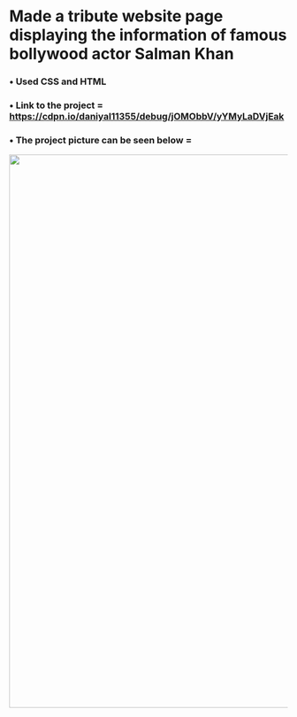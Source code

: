 
# Made a tribute website page displaying the information of famous bollywood actor Salman Khan


###  • Used CSS and HTML 
###  • Link to the project = https://cdpn.io/daniyal11355/debug/jOMObbV/yYMyLaDVjEak
###  • The project picture can be seen below = 


<p align = "center"> 
<img src="https://github.com/aqib-javed1119/aqib-javed1119/blob/main/Web%20development%20projects/Responsive%20Web%20design%20projects/Tribute%20page/src/img.png " width="1000" height="1000" />

